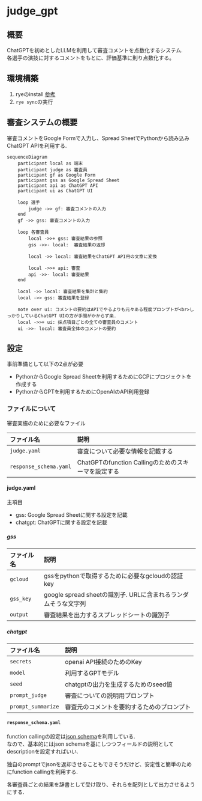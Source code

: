 # judge_gpt

## 概要
ChatGPTを初めとしたLLMを利用して審査コメントを点数化するシステム.  
各選手の演技に対するコメントをもとに、評価基準に則り点数化する。

## 環境構築

1. ryeのinstall [参考](https://rye-up.com/guide/installation/)
2. `rye sync`の実行

## 審査システムの概要

審査コメントをGoogle Formで入力し、Spread SheetでPythonから読み込みChatGPT APIを利用する.

```mermaid
sequenceDiagram
    participant local as 端末
    participant judge as 審査員
    participant gf as Google Form
    participant gss as Google Spread Sheet
    participant api as ChatGPT API
    participant ui as ChatGPT UI

    loop 選手
        judge ->> gf: 審査コメントの入力
    end
    gf ->> gss: 審査コメントの入力

    loop 各審査員
        local ->>+ gss: 審査結果の参照
        gss ->>- local:  審査結果の返却

        local ->> local: 審査結果をChatGPT API用の文章に変換

        local ->>+ api: 審査
        api ->>- local: 審査結果
    end

    local ->> local: 審査結果を集計と集約
    local ->> gss: 審査結果を登録

    note over ui: コメントの要約はAPIでやるよりも元々ある程度プロンプトが<br>しっかりしているChatGPT UIの方が手間がかからず楽.
    local ->>+ ui: 採点項目ごとの全ての審査員のコメント
    ui ->>- local: 審査員全体のコメントの要約

```

## 設定
事前準備として以下の2点が必要

- PythonからGoogle Spread Sheetを利用するためにGCPにプロジェクトを作成する
- PythonからGPTを利用するためにOpenAIのAPI利用登録


### ファイルについて
審査実施のために必要なファイル

| ファイル名 | 説明 |
| :--- | :--- |
| `judge.yaml` | 審査について必要な情報を記載する |
| `response_schema.yaml` | ChatGPTのfunction Callingのためのスキーマを設定する |

#### judge.yaml

主項目
- gss: Google Spread Sheetに関する設定を記載
- chatgpt: ChatGPTに関する設定を記載

##### gss
| ファイル名 | 説明 |
| :--- | :--- |
| `gcloud` | gssをpythonで取得するために必要なgcloudの認証key |
| `gss_key` | google spread sheetの識別子. URLに含まれるランダムそうな文字列 |
| `output` | 審査結果を出力するスプレッドシートの識別子


##### chatgpt
| ファイル名 | 説明 |
| :--- | :--- |
| `secrets`| openai API接続のためのKey |
| `model` | 利用するGPTモデル |
| `seed` | chatgptの出力を生成するためのseed値
| `prompt_judge` | 審査についての説明用プロンプト |
| `prompt_summarize`| 審査元のコメントを要約するためのプロンプト |



#### `response_schema.yaml`
function callingの設定は[json schema](https://json-schema.org/learn/getting-started-step-by-step)を利用している.  
なので、基本的にはjson schemaを基にしつつフィールドの説明としてdescriptionを設定すればいい.  

独自のpromptでjsonを返却させることもできそうだけど、安定性と簡単のためにfunction callingを利用する.

各審査員ごとの結果を辞書として受け取り、それらを配列として出力させるようにする.



